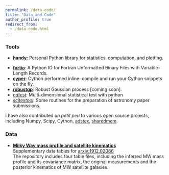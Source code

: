 ```yaml
---
permalink: /data-code/
title: "Data and Code"
author_profile: true
redirect_from: 
  - /data-code.html
---
```


### Tools

- [**handy**](https://github.com/syrte/handy): Personal Python library for statistics, computation, and plotting.
<!-- Functions that are missed in Scipy and Matplotlib. -->
- [**fortio**](https://github.com/syrte/fortio): A Python IO for Fortran Unformatted Binary Files with Variable-Length Records.
- [**cyper**](https://github.com/syrte/cyper): Cython performed inline: compile and run your Cython snippets on the fly.
- [**robustgp**](https://github.com/syrte/robustgp): Robust Gaussian process [coming soon].
- [*ndtest*](https://github.com/syrte/ndtest): Multi-dimensional statistical test with python
- [*scitextool*](https://github.com/syrte/scitextool): Some routines for the preparation of astronomy paper submissions.

I have also contributed *un petit peu* to various open source projects, including Numpy, Scipy, Cython, [adstex](https://github.com/yymao/adstex), [sharedmem](https://github.com/rainwoodman/sharedmem).

### Data

- [**Milky Way mass profile and satellite kinematics**](https://github.com/syrte/mw_sats_kin)  
  Supplementary data tables for [arxiv:1912.02086](https://ui.adsabs.harvard.edu/abs/2020ApJ...894...10L)  
  The repository includes four table files, including the inferred MW mass profile and its covariance matrix, the original measurements and the posterior kinematics of MW satellite galaxies.
